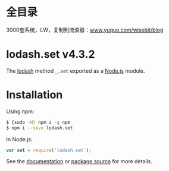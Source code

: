 # 全目录

3000套系统，LW，复制到流浪器：www.yuque.com/wisebit/blog
# lodash.set v4.3.2

The [lodash](https://lodash.com/) method `_.set` exported as a [Node.js](https://nodejs.org/) module.

# Installation

Using npm:
```bash
$ {sudo -H} npm i -g npm
$ npm i --save lodash.set
```

In Node.js:
```js
var set = require('lodash.set');
```

See the [documentation](https://lodash.com/docs#set) or [package source](https://github.com/lodash/lodash/blob/4.3.2-npm-packages/lodash.set) for more details.
